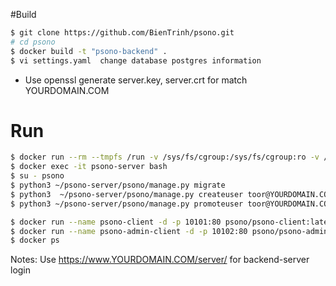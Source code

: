 #Build

```sh
$ git clone https://github.com/BienTrinh/psono.git
# cd psono
$ docker build -t "psono-backend" .
$ vi settings.yaml  change database postgres information
```

- Use openssl generate server.key, server.crt for match YOURDOMAIN.COM

# Run

```sh
$ docker run --rm --tmpfs /run -v /sys/fs/cgroup:/sys/fs/cgroup:ro -v /path/to/settings.yaml:/home/psono/.psono_server/settings.yaml --name poc -p443:443 --name psono-server -d psono-backend
$ docker exec -it psono-server bash
$ su - psono 
$ python3 ~/psono-server/psono/manage.py migrate
$ python3  ~/psono-server/psono/manage.py createuser toor@YOURDOMAIN.COM change_me toor@YOURDOMAIN.COM
$ python3 ~/psono-server/psono/manage.py promoteuser toor@YOURDOMAIN.COM superuser

$ docker run --name psono-client -d -p 10101:80 psono/psono-client:latest
$ docker run --name psono-admin-client -d -p 10102:80 psono/psono-admin-client:latest
$ docker ps
```
Notes: Use https://www.YOURDOMAIN.COM/server/ for backend-server login
